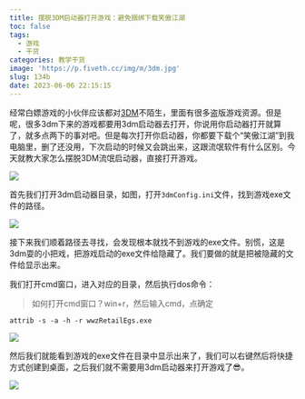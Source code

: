 ```yaml
---
title: 摆脱3DM启动器打开游戏：避免捆绑下载笑傲江湖
toc: false
tags:
  - 游戏
  - 干货
categories: 教学干货
image: 'https://p.fiveth.cc/img/m/3dm.jpg'
slug: 134b
date: 2023-06-06 22:15:15
---
```


经常白嫖游戏的小伙伴应该都对[3DM](https://www.3dmgame.com/)不陌生，里面有很多盗版游戏资源。但是呢，很多3dm下来的游戏都要用3dm启动器去打开，你说用你启动器打开就算了，就多点两下的事对吧。但是每次打开你启动器，你都要下载个“笑傲江湖”到我电脑里，删了还没用，下次启动的时候又会跳出来，这跟流氓软件有什么区别。今天就教大家怎么摆脱3DM流氓启动器，直接打开游戏。

<img src="https://p.fiveth.cc/img/m/xiaoao.webp" />

首先我们打开3dm启动器目录，如图，打开`3dmConfig.ini`文件，找到游戏exe文件的路径。

<img src="https://p.fiveth.cc/img/m/3dmpath.webp"/>

接下来我们顺着路径去寻找，会发现根本就找不到游戏的exe文件。别慌，这是3dm耍的小把戏，把游戏启动的exe文件给隐藏了。我们要做的就是把被隐藏的文件给显示出来。

我们打开cmd窗口，进入对应的目录，然后执行dos命令：

> 如何打开cmd窗口？win+r，然后输入cmd，点确定

```
attrib -s -a -h -r wwzRetailEgs.exe
```

<img src="https://p.fiveth.cc/img/m/cmd.webp"/>

然后我们就能看到游戏的exe文件在目录中显示出来了，我们可以右键然后将快捷方式创建到桌面，之后我们就不需要用3dm启动器来打开游戏了😎。

<img src="https://p.fiveth.cc/img/m/3dmexe.webp"/>
